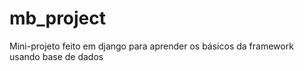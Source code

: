 # mb_project

Mini-projeto feito em django para aprender os básicos da framework usando base de dados
